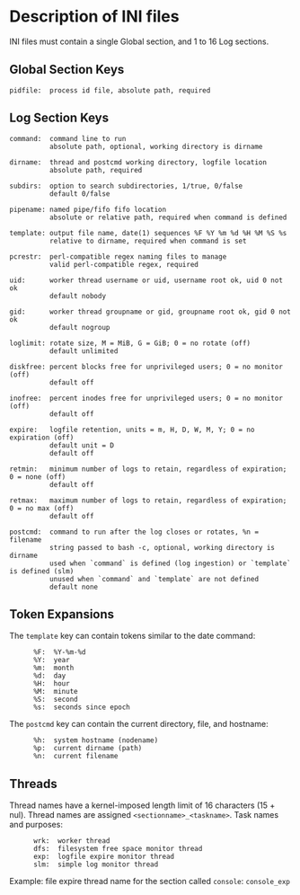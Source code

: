# Description of INI files

INI files must contain a single Global section, and 1 to 16 Log sections.

## Global Section Keys

    pidfile:  process id file, absolute path, required

## Log Section Keys

    command:  command line to run
              absolute path, optional, working directory is dirname

    dirname:  thread and postcmd working directory, logfile location
              absolute path, required

    subdirs:  option to search subdirectories, 1/true, 0/false
              default 0/false

    pipename: named pipe/fifo fifo location
              absolute or relative path, required when command is defined

    template: output file name, date(1) sequences %F %Y %m %d %H %M %S %s
              relative to dirname, required when command is set

    pcrestr:  perl-compatible regex naming files to manage
              valid perl-compatible regex, required

    uid:      worker thread username or uid, username root ok, uid 0 not ok
              default nobody

    gid:      worker thread groupname or gid, groupname root ok, gid 0 not ok
              default nogroup

    loglimit: rotate size, M = MiB, G = GiB; 0 = no rotate (off)
              default unlimited

    diskfree: percent blocks free for unprivileged users; 0 = no monitor (off)
              default off

    inofree:  percent inodes free for unprivileged users; 0 = no monitor (off)
              default off

    expire:   logfile retention, units = m, H, D, W, M, Y; 0 = no expiration (off)
              default unit = D
              default off

    retmin:   minimum number of logs to retain, regardless of expiration; 0 = none (off)
              default off

    retmax:   maximum number of logs to retain, regardless of expiration; 0 = no max (off)
              default off

    postcmd:  command to run after the log closes or rotates, %n = filename
              string passed to bash -c, optional, working directory is dirname
              used when `command` is defined (log ingestion) or `template` is defined (slm)
              unused when `command` and `template` are not defined
              default none

## Token Expansions

The `template` key can contain tokens similar to the date command:

          %F:  %Y-%m-%d
          %Y:  year
          %m:  month
          %d:  day
          %H:  hour
          %M:  minute
          %S:  second
          %s:  seconds since epoch

The `postcmd` key can contain the current directory, file, and hostname:

          %h:  system hostname (nodename)
          %p:  current dirname (path)
          %n:  current filename

## Threads

Thread names have a kernel-imposed length limit of 16 characters (15 + nul).
Thread names are assigned `<sectionname>_<taskname>`.  Task names and purposes:

          wrk:  worker thread
          dfs:  filesystem free space monitor thread
          exp:  logfile expire monitor thread
          slm:  simple log monitor thread

Example: file expire thread name for the section called `console`: `console_exp`

